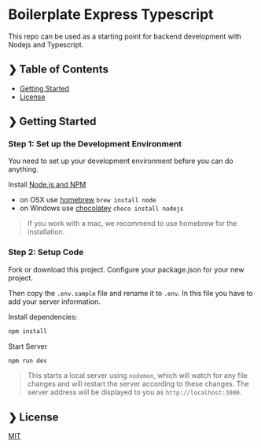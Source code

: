 # Boilerplate Express Typescript
This repo can be used as a starting point for backend development with Nodejs and Typescript.

## ❯ Table of Contents

- [Getting Started](#-getting-started)
- [License](#-license)

## ❯ Getting Started

### Step 1: Set up the Development Environment

You need to set up your development environment before you can do anything.

Install [Node.js and NPM](https://nodejs.org/en/download/)

- on OSX use [homebrew](http://brew.sh) `brew install node`
- on Windows use [chocolatey](https://chocolatey.org/) `choco install nodejs`


> If you work with a mac, we recommend to use homebrew for the installation.

### Step 2: Setup Code

Fork or download this project. Configure your package.json for your new project.

Then copy the `.env.sample` file and rename it to `.env`. In this file you have to add your server information.

 Install dependencies:

   ```bash
   npm install
   ```

Start Server

```bash
npm run dev
```

> This starts a local server using `nodemon`, which will watch for any file changes and will restart the server according to these changes.
> The server address will be displayed to you as `http://localhost:3000`.

## ❯ License

[MIT](/LICENSE)
